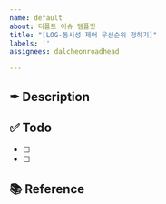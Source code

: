 ```yaml
---
name: default
about: 디폴트 이슈 템플릿
title: "[LOG-동시성 제어 우선순위 정하기]"
labels: ''
assignees: dalcheonroadhead

---
```


## ✒ Description
<!-- 설명을 작성해 주세요. -->


## ✅ Todo
- [ ] 
- [ ] 

## 📚 Reference
<!-- 참고한 블로그나 배운점 -->
